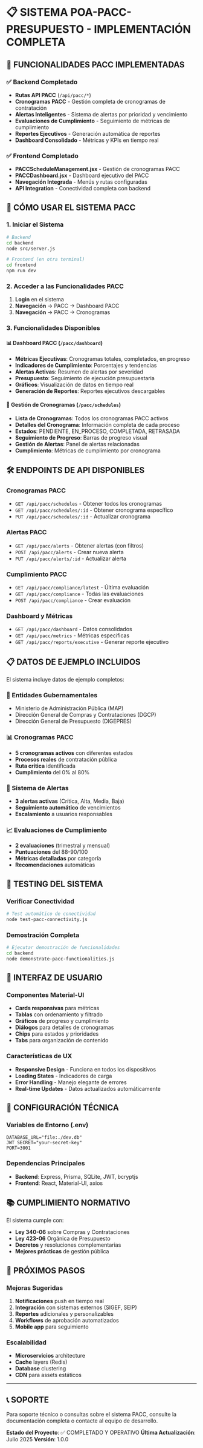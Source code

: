 # 📋 SISTEMA POA-PACC-PRESUPUESTO - IMPLEMENTACIÓN COMPLETA

## 🎯 FUNCIONALIDADES PACC IMPLEMENTADAS

### ✅ Backend Completado
- **Rutas API PACC** (`/api/pacc/*`)
- **Cronogramas PACC** - Gestión completa de cronogramas de contratación
- **Alertas Inteligentes** - Sistema de alertas por prioridad y vencimiento
- **Evaluaciones de Cumplimiento** - Seguimiento de métricas de cumplimiento
- **Reportes Ejecutivos** - Generación automática de reportes
- **Dashboard Consolidado** - Métricas y KPIs en tiempo real

### ✅ Frontend Completado
- **PACCScheduleManagement.jsx** - Gestión de cronogramas PACC
- **PACCDashboard.jsx** - Dashboard ejecutivo del PACC
- **Navegación Integrada** - Menús y rutas configuradas
- **API Integration** - Conectividad completa con backend

## 🚀 CÓMO USAR EL SISTEMA PACC

### 1. Iniciar el Sistema

```bash
# Backend
cd backend
node src/server.js

# Frontend (en otra terminal)
cd frontend
npm run dev
```

### 2. Acceder a las Funcionalidades PACC

1. **Login** en el sistema
2. **Navegación** → PACC → Dashboard PACC
3. **Navegación** → PACC → Cronogramas

### 3. Funcionalidades Disponibles

#### 📊 Dashboard PACC (`/pacc/dashboard`)
- **Métricas Ejecutivas**: Cronogramas totales, completados, en progreso
- **Indicadores de Cumplimiento**: Porcentajes y tendencias
- **Alertas Activas**: Resumen de alertas por severidad
- **Presupuesto**: Seguimiento de ejecución presupuestaria
- **Gráficos**: Visualización de datos en tiempo real
- **Generación de Reportes**: Reportes ejecutivos descargables

#### 📅 Gestión de Cronogramas (`/pacc/schedules`)
- **Lista de Cronogramas**: Todos los cronogramas PACC activos
- **Detalles del Cronograma**: Información completa de cada proceso
- **Estados**: PENDIENTE, EN_PROCESO, COMPLETADA, RETRASADA
- **Seguimiento de Progreso**: Barras de progreso visual
- **Gestión de Alertas**: Panel de alertas relacionadas
- **Cumplimiento**: Métricas de cumplimiento por cronograma

## 🛠 ENDPOINTS DE API DISPONIBLES

### Cronogramas PACC
- `GET /api/pacc/schedules` - Obtener todos los cronogramas
- `GET /api/pacc/schedules/:id` - Obtener cronograma específico
- `PUT /api/pacc/schedules/:id` - Actualizar cronograma

### Alertas PACC
- `GET /api/pacc/alerts` - Obtener alertas (con filtros)
- `POST /api/pacc/alerts` - Crear nueva alerta
- `PUT /api/pacc/alerts/:id` - Actualizar alerta

### Cumplimiento PACC
- `GET /api/pacc/compliance/latest` - Última evaluación
- `GET /api/pacc/compliance` - Todas las evaluaciones
- `POST /api/pacc/compliance` - Crear evaluación

### Dashboard y Métricas
- `GET /api/pacc/dashboard` - Datos consolidados
- `GET /api/pacc/metrics` - Métricas específicas
- `GET /api/pacc/reports/executive` - Generar reporte ejecutivo

## 📋 DATOS DE EJEMPLO INCLUIDOS

El sistema incluye datos de ejemplo completos:

### 🏢 Entidades Gubernamentales
- Ministerio de Administración Pública (MAP)
- Dirección General de Compras y Contrataciones (DGCP)
- Dirección General de Presupuesto (DIGEPRES)

### 📊 Cronogramas PACC
- **5 cronogramas activos** con diferentes estados
- **Procesos reales** de contratación pública
- **Ruta crítica** identificada
- **Cumplimiento** del 0% al 80%

### 🚨 Sistema de Alertas
- **3 alertas activas** (Crítica, Alta, Media, Baja)
- **Seguimiento automático** de vencimientos
- **Escalamiento** a usuarios responsables

### 📈 Evaluaciones de Cumplimiento
- **2 evaluaciones** (trimestral y mensual)
- **Puntuaciones** del 88-90/100
- **Métricas detalladas** por categoría
- **Recomendaciones** automáticas

## 🧪 TESTING DEL SISTEMA

### Verificar Conectividad
```bash
# Test automático de conectividad
node test-pacc-connectivity.js
```

### Demostración Completa
```bash
# Ejecutar demostración de funcionalidades
cd backend
node demonstrate-pacc-functionalities.js
```

## 🎨 INTERFAZ DE USUARIO

### Componentes Material-UI
- **Cards responsivas** para métricas
- **Tablas** con ordenamiento y filtrado
- **Gráficos** de progreso y cumplimiento
- **Diálogos** para detalles de cronogramas
- **Chips** para estados y prioridades
- **Tabs** para organización de contenido

### Características de UX
- **Responsive Design** - Funciona en todos los dispositivos
- **Loading States** - Indicadores de carga
- **Error Handling** - Manejo elegante de errores
- **Real-time Updates** - Datos actualizados automáticamente

## 🔧 CONFIGURACIÓN TÉCNICA

### Variables de Entorno (.env)
```env
DATABASE_URL="file:./dev.db"
JWT_SECRET="your-secret-key"
PORT=3001
```

### Dependencias Principales
- **Backend**: Express, Prisma, SQLite, JWT, bcryptjs
- **Frontend**: React, Material-UI, axios

## 📚 CUMPLIMIENTO NORMATIVO

El sistema cumple con:
- **Ley 340-06** sobre Compras y Contrataciones
- **Ley 423-06** Orgánica de Presupuesto
- **Decretos** y resoluciones complementarias
- **Mejores prácticas** de gestión pública

## 🚀 PRÓXIMOS PASOS

### Mejoras Sugeridas
1. **Notificaciones** push en tiempo real
2. **Integración** con sistemas externos (SIGEF, SEIP)
3. **Reportes** adicionales y personalizables
4. **Workflows** de aprobación automatizados
5. **Mobile app** para seguimiento

### Escalabilidad
- **Microservicios** architecture
- **Cache** layers (Redis)
- **Database** clustering
- **CDN** para assets estáticos

---

## 📞 SOPORTE

Para soporte técnico o consultas sobre el sistema PACC, consulte la documentación completa o contacte al equipo de desarrollo.

**Estado del Proyecto**: ✅ COMPLETADO Y OPERATIVO
**Última Actualización**: Julio 2025
**Versión**: 1.0.0
